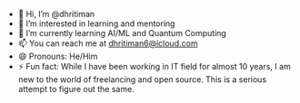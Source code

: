 - 👋 Hi, I’m @dhritiman
- 👀 I’m interested in learning and mentoring
- 🌱 I’m currently learning AI/ML and Quantum Computing
- 📫 You can reach me at dhritiman6@icloud.com
- 😄 Pronouns: He/Him
- ⚡ Fun fact: While I have been working in IT field for almost 10 years, I am new to the world of freelancing and open source. This is a serious attempt to figure out the same.

<!---
dhritiman6/dhritiman6 is a ✨ special ✨ repository because its `README.md` (this file) appears on your GitHub profile.
You can click the Preview link to take a look at your changes.
--->
